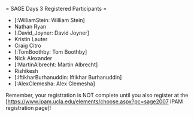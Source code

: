 = SAGE Days 3 Registered Participants =
 * [:WilliamStein: William Stein]
 * Nathan Ryan
 * [:David_Joyner: David Joyner]
 * Kristin Lauter
 * Craig Citro
 * [:TomBoothby: Tom Boothby]
 * Nick Alexander
 * [:MartinAlbrecht: Martin Albrecht]
 * Rishikesh
 * [:IftikharBurhanuddin: Iftikhar Burhanuddin]
 * [:AlexClemesha: Alex Clemesha]

Remember, your registration is NOT complete until you also register at the 
[https://www.ipam.ucla.edu/elements/choose.aspx?pc=sage2007 IPAM registration page]!
